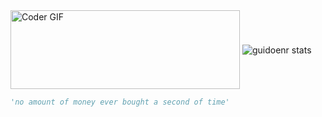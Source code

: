 <img src="https://user-images.githubusercontent.com/47611900/99095951-8162aa00-25b4-11eb-8dca-d8395eaf8a20.gif" alt="Coder GIF" width="367" height="126" style="vertical-align:middle">
<img alt="guidoenr stats" src="https://github-readme-stats.vercel.app/api?username=guidoenr&show_icons=true&theme=monokai" style="vertical-align:middle"> 

```python
'no amount of money ever bought a second of time'
```


